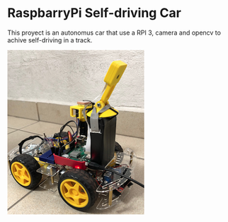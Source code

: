 # RaspbarryPi Self-driving Car

This proyect is an autonomus car that use a RPI 3, camera and opencv to achive self-driving in a track.

![Alt text](RaspiCar%20Document/Img/RPICAR.png?raw=true "Title")
